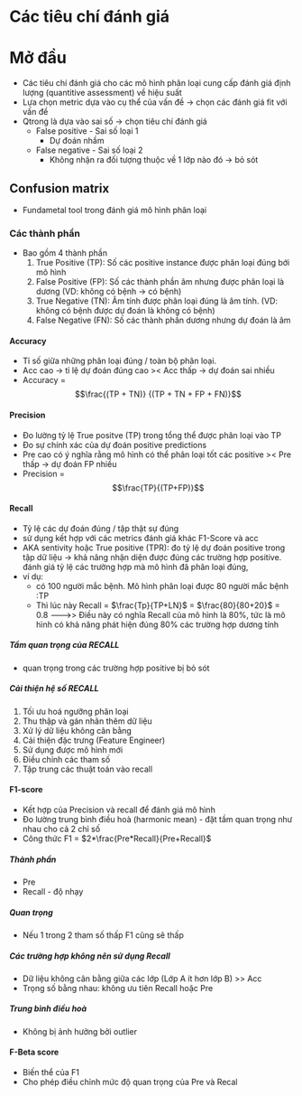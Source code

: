# Các tiêu chí đánh giá

# Mở đầu 
 - Các tiêu chí đánh giá cho các mô hình phân loại cung cấp đánh giá định lượng (quantitive assessment) về hiệu suất 
 - Lựa chọn metric dựa vào cụ thể của vấn đề -> chọn các đánh giá fit với vấn đề
 - Qtrong là dựa vào sai số -> chọn tiêu chí đánh giá
    + False positive - Sai số loại 1 
        * Dự đoán nhầm 
    + False negative - Sai số loại 2 
        * Không nhận ra đối tượng thuộc về 1 lớp nào đó -> bỏ sót 

## Confusion matrix
- Fundametal tool trong đánh giá mô hình phân loại 
### Các thành phần 
- Bao gồm 4 thành phần
    1. True Positive (TP): Số các positive instance được phân loại đúng bới mô hình 
    2. False Positive (FP): Số các thành phần âm nhưng được phân loại là dương (VD: không có bệnh -> có bệnh)
    3. True Negative (TN): Âm tính được phân loại đúng là âm tính. (VD: không có bệnh được dự đoán là không có bệnh)
    4. False Negative (FN): Số các thành phần dương nhưng dự đoán là âm 
#### Accuracy 
- Tỉ số giữa những phân loại đúng / toàn bộ phân loại.
- Acc cao -> tỉ lệ dự đoán đúng cao >< Acc thấp -> dự đoán sai nhiều 
- Accuracy = $$\frac{(TP + TN)} {(TP + TN + FP + FN)}$$
#### Precision 
- Đo lường tỷ lệ True positve (TP) trong tổng thể được phân loại vào TP
- Đo sự chính xác của dự đoán positive predictions
- Pre cao có ý nghĩa rằng mô hình có thể phân loại tốt các positive >< Pre thấp -> dự đoán FP nhiều 
- Precision = $$\frac{TP}{(TP+FP)}$$
#### Recall 
- Tỷ lệ các dự đoán đúng / tập thật sự đúng 
- sử dụng kết hợp với các metrics đánh giá khác F1-Score và acc 
- AKA sentivity hoặc True positive (TPR): đo tỷ lệ dự đoán positive trong tập dữ liệu
-> khả năng nhận diện được đúng các trường hợp positive. đánh giá tỷ lệ các trường hợp mà mô hình đã phân loại đúng,
- ví dụ: 
    - có 100 người mắc bệnh. Mô hình phân loại được 80 người mắc bệnh :TP
    - Thì lúc này Recall = $\frac{Tp}{TP+LN}$ = $\frac{80}{80+20}$ = 0.8
    --->> Điều này có nghĩa Recall của mô hình là 80%, tức là mô hình có khả năng phát hiện đúng 80% các trường hợp dương tính 
##### Tầm quan trọng của RECALL
- quan trọng trong các trường hợp positive bị bỏ sót 
##### Cải thiện hệ số RECALL
1. Tối ưu hoá ngưỡng phân loại 
2. Thu thập và gán nhãn thêm dữ liệu 
3. Xử lý dữ liệu không cân bằng 
4. Cải thiện đặc trưng (Feature Engineer)
5. Sử dụng được mô hình mới 
6. Điều chỉnh các tham số 
7. Tập trung các thuật toán vào recall

#### F1-score
- Kết hợp của Precision và recall để đánh giá mô hình 
- Đo lường trung bình điều hoà (harmonic mean) - đặt tầm quan trọng như nhau cho cả 2 chỉ số 
- Công thức F1 = $2*\frac{Pre*Recall}{Pre+Recall}$
##### Thành phần 
- Pre
- Recall - độ nhạy 
##### Quan trọng 
- Nếu 1 trong 2 tham số thấp F1 cũng sẽ thấp 
##### Các trường hợp không nên sử dụng Recall
- Dữ liệu không cân bằng giữa các lớp (Lớp A ít hơn lớp B) >> Acc
- Trọng số bằng nhau: không ưu tiên Recall hoặc Pre
##### Trung bình điều hoà 
- Không bị ảnh hưởng bởi outlier

#### F-Beta score
- Biến thể của F1
- Cho phép điều chỉnh mức độ quan trọng của Pre và Recal 
